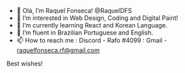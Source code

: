 - 👋 Olá, I’m Raquel Fonseca! @RaquelDFS
- 👀 I’m interested in Web Design, Coding and Digital Paint!
- 🌱 I’m currently learning React and Korean Language.
- 💞️ I’m fluent in Brazilian Portuguese and English.  
- 📫 How to reach me : Discord - Rafo #4099
                      : Gmail - raquelfonseca.rf@gmail.com
                      
 Best wishes!
